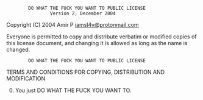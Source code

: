             DO WHAT THE FUCK YOU WANT TO PUBLIC LICENSE
                    Version 2, December 2004

 Copyright (C) 2004 Amir P <iamsl4v@protonmail.com>

 Everyone is permitted to copy and distribute verbatim or modified
 copies of this license document, and changing it is allowed as long
 as the name is changed.

            DO WHAT THE FUCK YOU WANT TO PUBLIC LICENSE
   TERMS AND CONDITIONS FOR COPYING, DISTRIBUTION AND MODIFICATION

  0. You just DO WHAT THE FUCK YOU WANT TO.
